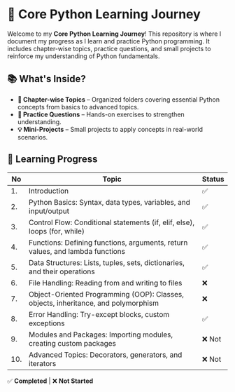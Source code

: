 # 🚀 Core Python Learning Journey  

Welcome to my **Core Python Learning Journey**! This repository is where I document my progress as I learn and practice Python programming. It includes chapter-wise topics, practice questions, and small projects to reinforce my understanding of Python fundamentals.  

## 📚 What's Inside?  

- **📂 Chapter-wise Topics** – Organized folders covering essential Python concepts from basics to advanced topics.  
- **📝 Practice Questions** – Hands-on exercises to strengthen understanding.  
- **💡 Mini-Projects** – Small projects to apply concepts in real-world scenarios.  

## 📌 Learning Progress  

| No | Topic | Status |  
|----|-------------------------------------------|-----------------|  
| 1. | Introduction                             | ✅ |  
| 2. | Python Basics: Syntax, data types, variables, and input/output | ✅ |  
| 3. | Control Flow: Conditional statements (if, elif, else), loops (for, while) | ✅ |  
| 4. | Functions: Defining functions, arguments, return values, and lambda functions | ✅ |  
| 5. | Data Structures: Lists, tuples, sets, dictionaries, and their operations | ✅ |  
| 6. | File Handling: Reading from and writing to files | ❌ |  
| 7. | Object-Oriented Programming (OOP): Classes, objects, inheritance, and polymorphism | ❌ |  
| 8. | Error Handling: Try-except blocks, custom exceptions | ✅ |  
| 9. | Modules and Packages: Importing modules, creating custom packages | ❌ Not |  
| 10. | Advanced Topics: Decorators, generators, and iterators | ❌ Not |  

✅ **Completed** | ❌ **Not Started** 